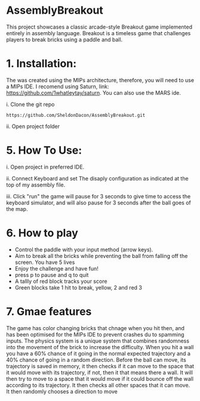 # AssemblyBreakout
 This project showcases a classic arcade-style Breakout game implemented entirely in assembly language. Breakout is a timeless game that challenges players to break bricks using a paddle and ball.

# 1. Installation:

The was created using the MIPs architecture, therefore, you will need to use a MIPs IDE. I recomend using Saturn, link: https://github.com/1whatleytay/saturn. You can also use the MARS ide.

i. Clone the git repo

```
https://github.com/SheldonDacon/AssemblyBreakout.git
```

ii. Open project folder



# 5. How To Use:

i. Open project in preferred IDE. 

ii. Connect Keyboard and set The disaply configuration as indicated at the top of my assembly file.

iii. Click "run"  the game will pause for 3 seconds to give time to access the keyboard simulator, and will also pause for 3 seconds after the ball goes of the map.


# 6. How to play
- Control the paddle with your input method (arrow keys).
- Aim to break all the bricks while preventing the ball from falling off the screen. You have 5 lives
- Enjoy the challenge and have fun!
- press p to pause and q to quit
- A tallly of red block tracks your score
- Green blocks take 1 hit to break, yellow, 2 and red 3

# 7. Gmae features

The game has color changing bricks that chnage when you hit then, and has been optimised for the MIPs IDE to prevent crashes du to spamming inputs.
The physics system is a unique system that combines randomness into the movement of the brick to increase the difficulty. When you hit a wall you have a 60% chance of it going in the normal expected trajectory and a 40% chance of going in a random direction. Before the ball can move, its trajectory is saved in memory, it then checks if it can move to the space that it would move with its trajectory, if not, then it that means there a wall. It will then try to move to a space that it would move if it could bounce off the wall according to its trajectory. It then checks all other spaces that it can move. It then randomly chooses a direction to move



